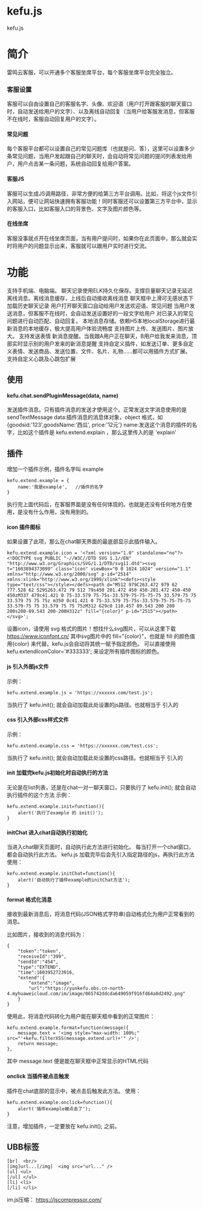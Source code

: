 # kefu.js
kefu.js

# 简介
雷鸣云客服，可以开通多个客服坐席平台，每个客服坐席平台完全独立。

### 客服设置
客服可以自由设置自己的客服名字、头像、欢迎语（用户打开跟客服的聊天窗口时，自动发送给用户的文字）、以及离线自动回复（当用户给客服发消息，但客服不在线时，客服自动回复用户的文字）。

#### 常见问题
每个客服平台都可以设置自己的常见问题库（也就是问、答），这里可以设置多少条常见问题，当用户发起跟自己的聊天时，会自动将常见问题的提问列表发给用户，用户点击某一条问题，系统自动回复给用户答案。

#### 客服JS
客服可以生成JS调用路径，非常方便的给第三方平台调用。比如，将这个js文件引入网站，便可让网站快速拥有客服功能！同时客服还可以设置第三方平台中，显示的客服入口，比如客服入口的背景色、文字及图片颜色等。

#### 在线坐席
客服没事就点开在线坐席页面，当有用户提问时，如果你在此页面中，那么就会实时将用户的问题显示出来，客服就可以跟用户实时进行交流。


# 功能
支持手机端、电脑端。
聊天记录使用ELK持久化保存。支撑巨量聊天记录无延迟
离线消息。离线消息缓存，上线后自动接收离线消息
聊天框中上滑可无感状态下加载历史聊天记录
用户打开聊天窗口自动给用户发送欢迎语、常见问题
当用户发送消息，但客服不在线时，会自动发送设置好的一段文字给用户
对已录入的常见问题进行自动匹配、自动回复。
本地消息存储。依赖H5本地localStorage进行最新消息的本地缓存，极大提高用户体验流畅度
支持图片上传、发送图片、图片放大。
支持发送表情
新消息提醒。当我跟A用户正在聊天，B用户给我发来消息，顶部实时显示别的用户发来的新消息提醒
支持自定义插件，如发送订单、更多自定义表情、发送商品、发送位置、文件、名片、礼物……都可以用插件方式扩展。
支持自定义心跳及心跳包扩展

## 使用
#### kefu.chat.sendPluginMessage(data, name)
发送插件消息。只有插件消息的发送才使用这个。正常发送文字消息使用的是 sendTextMessage
data:插件消息的消息体对象，object 格式，如 {goodsid:'123',goodsName:'西瓜', price:'12元'}
name:发送这个消息的插件的名字，比如这个插件是 kefu.extend.explain ，那么这里传入的是 'explain'


## 插件
增加一个插件示例，插件名字叫 example
````
kefu.extend.example = {
	name:'我是example',	//插件的名字
}
````
执行完上面代码后，在客服界面是没有任何体现的。也就是还没有任何地方在使用，是没有什么作用，没有用到的。

#### icon 插件图标
如果设置了此项，那么在chat聊天界面的最底部显示此插件输入。
````
kefu.extend.example.icon = '<?xml version="1.0" standalone="no"?><!DOCTYPE svg PUBLIC "-//W3C//DTD SVG 1.1//EN" "http://www.w3.org/Graphics/SVG/1.1/DTD/svg11.dtd"><svg t="1603894373099" class="icon" viewBox="0 0 1024 1024" version="1.1" xmlns="http://www.w3.org/2000/svg" p-id="2514" xmlns:xlink="http://www.w3.org/1999/xlink"><defs><style type="text/css"></style></defs><path d="M512 979C263.472 979 62 777.528 62 529S263.472 79 512 79s450 201.472 450 450-201.472 450-450 450zM337 479c41.421 0 75-33.579 75-75s-33.579-75-75-75-75 33.579-75 75 33.579 75 75 75z m350 0c41.421 0 75-33.579 75-75s-33.579-75-75-75-75 33.579-75 75 33.579 75 75 75zM312 629c0 110.457 89.543 200 200 200s200-89.543 200-200H312z" fill="{color}" p-id="2515"></path></svg>';
````
设置icon，请使用 svg 格式的图片！想找什么svg图片，可以从这里下载 https://www.iconfont.cn/
其中svg图片中的 fill="{color}"，也就是 fill 的颜色值用{color} 来代替。kefu.js会自动将其统一赋予指定颜色。 可以直接使用 kefu.extendIconColor='#333333'; 来设定所有插件图标的颜色。 

#### js 引入外部js文件
示例：
````
kefu.extend.example.js = 'https://xxxxxx.com/test.js';
````
当执行了 kefu.init(); 就会自动加载此处设置的js路径。也就相当于 <script src="xxxxx"></script> 引入的

#### css 引入外部css样式文件
示例：
````
kefu.extend.example.css = 'https://xxxxxx.com/test.css';
````
当执行了 kefu.init(); 就会自动加载此处设置的css路径。也就相当于 <link rel="stylesheet" type="text/css" href="xxxxxxx"> 引入的


#### init 加载完kefu.js初始化时自动执行的方法
无论是在list列表，还是在chat一对一聊天窗口，只要执行了 kefu.init(); 就会自动执行插件的这个方法
示例：
````
kefu.extend.example.init=function(){
	alert('执行了example 的 init()');
}
````


#### initChat 进入chat自动执行初始化
当进入chat聊天页面时，自动执行此方法进行初始化。
每当打开一个chat窗口，都会自动执行此方法。
kefu.js 加载完毕后会先引入指定路径的js，再执行此方法
使用：
````
kefu.extend.example.initChat=function(){
	alert('自动执行了插件example的initChat方法');
}
````


#### format 格式化消息
接收到最新消息后，将消息代码(JSON格式字符串)自动格式化为用户正常看到的消息。

比如图片，接收到的消息代码为：
````
{
    "token":"token",
    "receiveId":"399",
    "sendId":"454",
    "type":"EXTEND",
    "time":1603952723916,
    "extend":{
        "extend":"image",
        "url":"https://yunkefu.obs.cn-north-4.myhuaweicloud.com/im/image/065742ddcda649059f916fd64a8d2492.png"
    }
}
````
使用此，将消息代码转化为用户能在聊天框中看到的正常图片：
````
kefu.extend.example.format=function(message){
	message.text = '<img style="max-width: 100%;" src="'+kefu.filterXSS(message.extend.url)+'" />';
	return message;
},
````
其中 message.text 便是能在聊天框中正常显示的HTML代码

#### onclick 当插件被点击触发
插件在chat底部的显示中，被点击后触发此方法。
使用：
````
kefu.extend.example.onclick=function(){
	alert('插件example被点击了');
}
````




注意，增加插件，一定要放在 kefu.init(); 之前。


## UBB标签
````
[br]  <br/>
[img]url...[/img]  <img src="url..." />
[ul] <ul>
[/ul] </ul>
[li] <li>
[/li] </li>
````



im.js压缩：
https://jscompressor.com/

